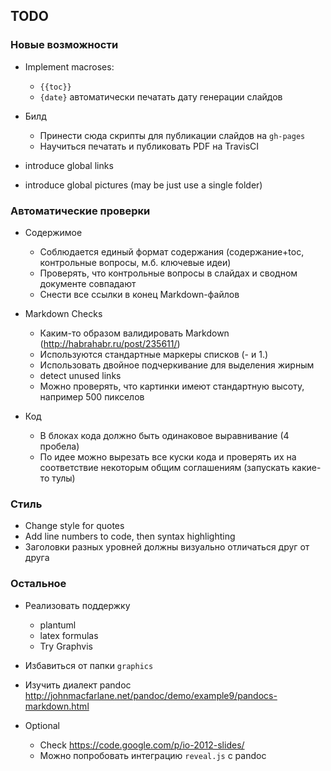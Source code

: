 ## TODO

### Новые возможности

  - Implement macroses:
    - `{{toc}}`
    - `{date}` автоматически печатать дату генерации слайдов

  - Билд
    - Принести сюда скрипты для публикации слайдов на `gh-pages`
    - Научиться печатать и публиковать PDF на TravisCI

  - introduce global links
  - introduce global pictures (may be just use a single folder)

### Автоматические проверки

  - Содержимое
    - Соблюдается единый формат содержания
      (содержание+toc, контрольные вопросы, м.б. ключевые идеи)
    - Проверять, что контрольные вопросы в слайдах и сводном документе совпадают
    - Снести все ссылки в конец Markdown-файлов

  - Markdown Checks
    - Каким-то образом валидировать Markdown (<http://habrahabr.ru/post/235611/>)
    - Используются стандартные маркеры списков (- и 1.)
    - Использовать двойное подчеркивание для выделения жирным
    - detect unused links
    - Можно проверять, что картинки имеют стандартную высоту, например 500 пикселов

  - Код
    - В блоках кода должно быть одинаковое выравнивание (4 пробела)
    - По идее можно вырезать все куски кода и проверять их на соответствие
      некоторым общим соглашениям (запускать какие-то тулы)

### Стиль

  - Change style for quotes
  - Add line numbers to code, then syntax highlighting
  - Заголовки разных уровней должны визуально отличаться друг от друга

### Остальное

  - Реализовать поддержку
    - plantuml
    - latex formulas
    - Try Graphvis

  - Избавиться от папки `graphics`
  - Изучить диалект pandoc <http://johnmacfarlane.net/pandoc/demo/example9/pandocs-markdown.html>
  - Optional
    - Check <https://code.google.com/p/io-2012-slides/>
    - Можно попробовать интеграцию `reveal.js` с pandoc
